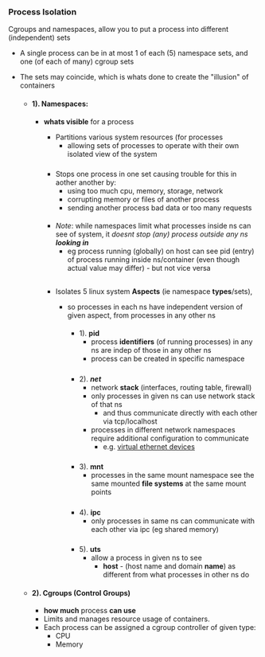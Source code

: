 
### Process Isolation
Cgroups and namespaces, allow you to put a process into different (independent) sets
- A single process can be in at most 1 of each (5) namespace sets, and one (of each of many) cgroup sets
- The sets may coincide, which is  whats done to create the "illusion" of containers


    - #### 1). Namespaces:
        -  **whats visible** for a process 
            - Partitions various system resources (for processes
                - allowing sets of processes to operate with their own isolated view of the system
            #####
            - Stops one process in one set causing trouble for this in aother another by:
                - using too much cpu, memory, storage, network
                - corrupting memory or files of another process
                - sending another process bad data or too many requests
            ####
            - _Note_: while namespaces limit what processes inside ns can see of system, it
            *doesnt stop (any) process outside any ns **looking in*** 
                - eg process running (globally) on host can see pid (entry) of process running inside ns/container (even though actual value may differ) - but not vice versa
        
            ##
            -  Isolates 5 linux system **Aspects** (ie namespace **types**/sets),
                -  so processes in each ns have independent version of given aspect, from processes in any other ns
                    
                    ####
                    - 1). **pid**  
                        - process **identifiers** (of running processes) in any ns are indep of those in any other ns
                        - process can be created in specific namespace 


                    ##### 
                    -  2). ***net***   
                        - network **stack** (interfaces, routing table, firewall)
                        - only processes in given ns can use network stack of that ns
                            - and thus communicate directly with each other via tcp/localhost
                        - processes in different network namespaces require additional configuration to communicate
                            - e.g. [virtual ethernet devices](../../../network/interafce.md) 
                    ##### 
                    -  3). **mnt**   
                        - processes in the same mount namespace see the same mounted **file systems** at the same mount points

                    ##### 
                    -  4). **ipc**   
                        - only processes in same ns can communicate with each other via ipc (eg shared memory) 
                    

                    #####             
                    -  5). **uts**   
                        - allow a process in given ns to see
                            - **host** - (host name and domain **name**) as different from what processes in other ns do

    - #### 2). Cgroups (Control Groups)
        - **how much** process  **can use**
        - Limits and manages resource usage  of containers.
        - Each process can be assigned a cgroup controller of given type:
            - CPU
            - Memory


